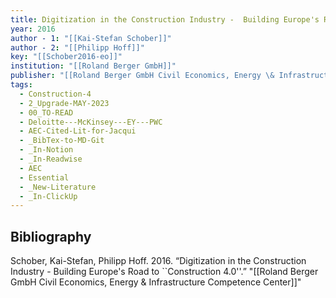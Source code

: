 ```yaml
---
title: Digitization in the Construction Industry -  Building Europe's Road to ``Construction 4.0''
year: 2016
author - 1: "[[Kai-Stefan Schober]]"
author - 2: "[[Philipp Hoff]]"
key: "[[Schober2016-eo]]"
institution: "[[Roland Berger GmbH]]"
publisher: "[[Roland Berger GmbH Civil Economics, Energy \& Infrastructure Competence Center]]"
tags:
  - Construction-4
  - 2_Upgrade-MAY-2023
  - 00_TO-READ
  - Deloitte---McKinsey---EY---PWC
  - AEC-Cited-Lit-for-Jacqui
  - _BibTex-to-MD-Git
  - _In-Notion
  - _In-Readwise
  - AEC
  - Essential
  - _New-Literature
  - _In-ClickUp
---
```


## Bibliography
Schober, Kai-Stefan, Philipp Hoff. 2016. “Digitization in the Construction Industry -  Building Europe's Road to ``Construction 4.0''.” "[[Roland Berger GmbH Civil Economics, Energy \& Infrastructure Competence Center]]"